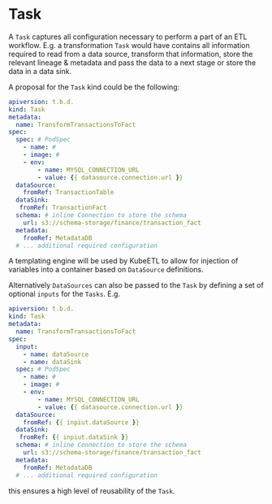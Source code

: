 # Task

A `Task` captures all configuration necessary to perform a part of an ETL workflow. E.g. a transformation `Task` would have contains all information required to read from a data source, transform that information, store the relevant lineage & metadata and pass the data to a next stage or store the data in a data sink.

A proposal for the `Task` kind could be the following:

```yml
apiversion: t.b.d.
kind: Task
metadata:
  name: TransformTransactionsToFact
spec:
  spec: # PodSpec
    - name: #
    - image: #
    - env:
        - name: MYSQL_CONNECTION_URL
        - value: {{ datasource.connection.url }}
  dataSource:
    fromRef: TransactionTable
  dataSink:
   fromRef: TransactionFact
  schema: # inline Connection to store the schema
    url: s3://schema-storage/finance/transaction_fact
  metadata:
    fromRef: MetadataDB
  # ... additional required configuration
``` 

A templating engine will be used by KubeETL to allow for injection of variables into a container based on `DataSource` definitions.

Alternatively `DataSources` can also be passed to the `Task` by defining a set of optional `inputs` for the `Tasks`. E.g.

```yml
apiversion: t.b.d.
kind: Task
metadata:
  name: TransformTransactionsToFact
spec:
  input:
    - name: dataSource
    - name: dataSink
  spec: # PodSpec
    - name: #
    - image: #
    - env:
        - name: MYSQL_CONNECTION_URL
        - value: {{ datasource.connection.url }}
  dataSource:
    fromRef: {{ inpiut.dataSource }}
  dataSink:
   fromRef: {{ inpiut.dataSink }}
  schema: # inline Connection to store the schema
    url: s3://schema-storage/finance/transaction_fact
  metadata:
    fromRef: MetadataDB
  # ... additional required configuration
```

this ensures a high level of reusability of the `Task`.

